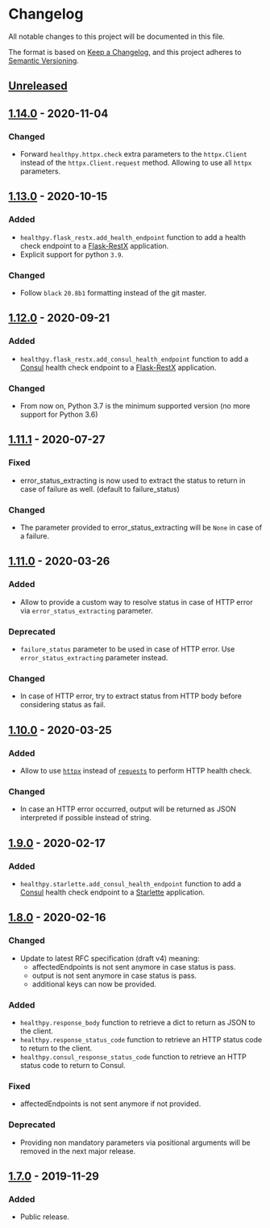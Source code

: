 # Changelog
All notable changes to this project will be documented in this file.

The format is based on [Keep a Changelog](https://keepachangelog.com/en/1.0.0/),
and this project adheres to [Semantic Versioning](https://semver.org/spec/v2.0.0.html).

## [Unreleased]

## [1.14.0] - 2020-11-04
### Changed
- Forward `healthpy.httpx.check` extra parameters to the `httpx.Client` instead of the `httpx.Client.request` method. Allowing to use all `httpx` parameters.

## [1.13.0] - 2020-10-15
### Added
- `healthpy.flask_restx.add_health_endpoint` function to add a health check endpoint to a [Flask-RestX](https://flask-restx.readthedocs.io/en/latest/) application.
- Explicit support for python `3.9`.

### Changed
- Follow `black` `20.8b1` formatting instead of the git master.

## [1.12.0] - 2020-09-21
### Added
- `healthpy.flask_restx.add_consul_health_endpoint` function to add a [Consul](https://www.consul.io/docs/agent/checks.html) health check endpoint to a [Flask-RestX](https://flask-restx.readthedocs.io/en/latest/) application.

### Changed
- From now on, Python 3.7 is the minimum supported version (no more support for Python 3.6)

## [1.11.1] - 2020-07-27
### Fixed
- error_status_extracting is now used to extract the status to return in case of failure as well. (default to failure_status)

### Changed
- The parameter provided to error_status_extracting will be `None` in case of a failure.

## [1.11.0] - 2020-03-26
### Added
- Allow to provide a custom way to resolve status in case of HTTP error via `error_status_extracting` parameter.

### Deprecated
- `failure_status` parameter to be used in case of HTTP error. Use `error_status_extracting` parameter instead.

### Changed
- In case of HTTP error, try to extract status from HTTP body before considering status as fail.

## [1.10.0] - 2020-03-25
### Added
- Allow to use [`httpx`](https://pypi.python.org/pypi/httpx) instead of [`requests`](https://pypi.python.org/pypi/requests) to perform HTTP health check.

### Changed
- In case an HTTP error occurred, output will be returned as JSON interpreted if possible instead of string.

## [1.9.0] - 2020-02-17
### Added
- `healthpy.starlette.add_consul_health_endpoint` function to add a [Consul](https://www.consul.io/docs/agent/checks.html) health check endpoint to a [Starlette](https://www.starlette.io) application.

## [1.8.0] - 2020-02-16
### Changed
- Update to latest RFC specification (draft v4) meaning:
    - affectedEndpoints is not sent anymore in case status is pass.
    - output is not sent anymore in case status is pass.
    - additional keys can now be provided.

### Added
- `healthpy.response_body` function to retrieve a dict to return as JSON to the client.
- `healthpy.response_status_code` function to retrieve an HTTP status code to return to the client.
- `healthpy.consul_response_status_code` function to retrieve an HTTP status code to return to Consul.

### Fixed
- affectedEndpoints is not sent anymore if not provided.

### Deprecated
- Providing non mandatory parameters via positional arguments will be removed in the next major release.

## [1.7.0] - 2019-11-29
### Added
- Public release.

[Unreleased]: https://github.com/Colin-b/healthpy/compare/v1.14.0...HEAD
[1.14.0]: https://github.com/Colin-b/healthpy/compare/v1.13.0...v1.14.0
[1.13.0]: https://github.com/Colin-b/healthpy/compare/v1.12.0...v1.13.0
[1.12.0]: https://github.com/Colin-b/healthpy/compare/v1.11.1...v1.12.0
[1.11.1]: https://github.com/Colin-b/healthpy/compare/v1.11.0...v1.11.1
[1.11.0]: https://github.com/Colin-b/healthpy/compare/v1.10.0...v1.11.0
[1.10.0]: https://github.com/Colin-b/healthpy/compare/v1.9.0...v1.10.0
[1.9.0]: https://github.com/Colin-b/healthpy/compare/v1.8.0...v1.9.0
[1.8.0]: https://github.com/Colin-b/healthpy/compare/v1.7.0...v1.8.0
[1.7.0]: https://github.com/Colin-b/healthpy/releases/tag/v1.7.0
